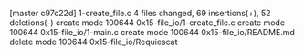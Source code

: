 [master c97c22d] 1-create_file.c
 4 files changed, 69 insertions(+), 52 deletions(-)
 create mode 100644 0x15-file_io/1-create_file.c
 create mode 100644 0x15-file_io/1-main.c
 create mode 100644 0x15-file_io/README.md
 delete mode 100644 0x15-file_io/Requiescat
